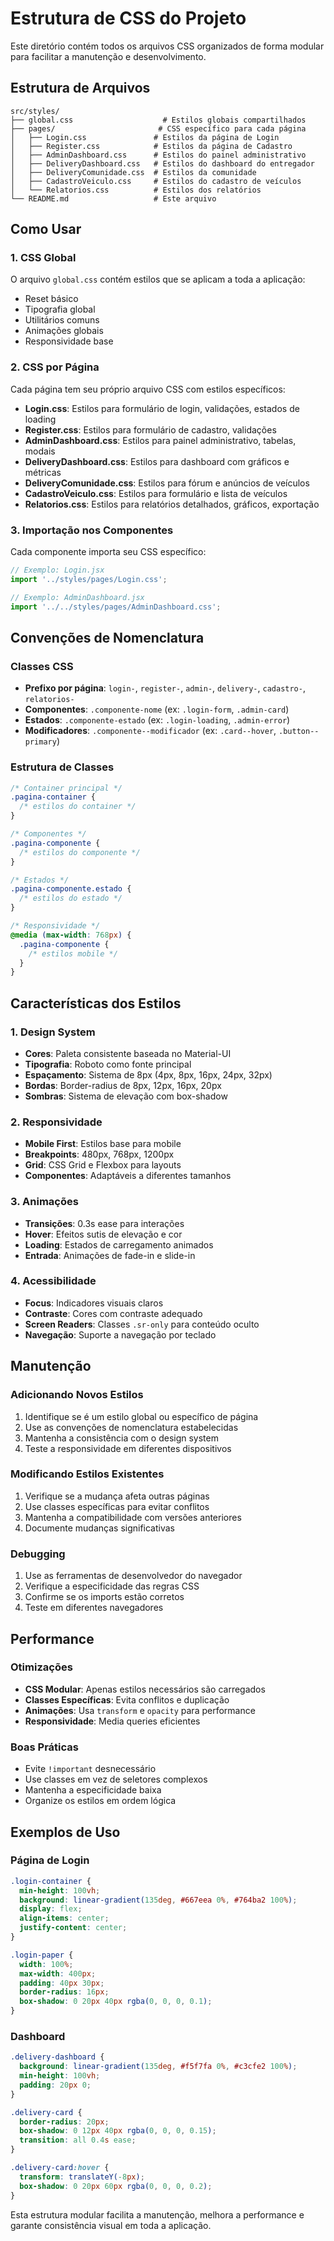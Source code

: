# Estrutura de CSS do Projeto

Este diretório contém todos os arquivos CSS organizados de forma modular para facilitar a manutenção e desenvolvimento.

## Estrutura de Arquivos

```
src/styles/
├── global.css                    # Estilos globais compartilhados
├── pages/                       # CSS específico para cada página
│   ├── Login.css               # Estilos da página de Login
│   ├── Register.css            # Estilos da página de Cadastro
│   ├── AdminDashboard.css      # Estilos do painel administrativo
│   ├── DeliveryDashboard.css   # Estilos do dashboard do entregador
│   ├── DeliveryComunidade.css  # Estilos da comunidade
│   ├── CadastroVeiculo.css     # Estilos do cadastro de veículos
│   └── Relatorios.css          # Estilos dos relatórios
└── README.md                   # Este arquivo
```

## Como Usar

### 1. CSS Global
O arquivo `global.css` contém estilos que se aplicam a toda a aplicação:
- Reset básico
- Tipografia global
- Utilitários comuns
- Animações globais
- Responsividade base

### 2. CSS por Página
Cada página tem seu próprio arquivo CSS com estilos específicos:
- **Login.css**: Estilos para formulário de login, validações, estados de loading
- **Register.css**: Estilos para formulário de cadastro, validações
- **AdminDashboard.css**: Estilos para painel administrativo, tabelas, modais
- **DeliveryDashboard.css**: Estilos para dashboard com gráficos e métricas
- **DeliveryComunidade.css**: Estilos para fórum e anúncios de veículos
- **CadastroVeiculo.css**: Estilos para formulário e lista de veículos
- **Relatorios.css**: Estilos para relatórios detalhados, gráficos, exportação

### 3. Importação nos Componentes
Cada componente importa seu CSS específico:

```jsx
// Exemplo: Login.jsx
import '../styles/pages/Login.css';

// Exemplo: AdminDashboard.jsx
import '../../styles/pages/AdminDashboard.css';
```

## Convenções de Nomenclatura

### Classes CSS
- **Prefixo por página**: `login-`, `register-`, `admin-`, `delivery-`, `cadastro-`, `relatorios-`
- **Componentes**: `.componente-nome` (ex: `.login-form`, `.admin-card`)
- **Estados**: `.componente-estado` (ex: `.login-loading`, `.admin-error`)
- **Modificadores**: `.componente--modificador` (ex: `.card--hover`, `.button--primary`)

### Estrutura de Classes
```css
/* Container principal */
.pagina-container {
  /* estilos do container */
}

/* Componentes */
.pagina-componente {
  /* estilos do componente */
}

/* Estados */
.pagina-componente.estado {
  /* estilos do estado */
}

/* Responsividade */
@media (max-width: 768px) {
  .pagina-componente {
    /* estilos mobile */
  }
}
```

## Características dos Estilos

### 1. Design System
- **Cores**: Paleta consistente baseada no Material-UI
- **Tipografia**: Roboto como fonte principal
- **Espaçamento**: Sistema de 8px (4px, 8px, 16px, 24px, 32px)
- **Bordas**: Border-radius de 8px, 12px, 16px, 20px
- **Sombras**: Sistema de elevação com box-shadow

### 2. Responsividade
- **Mobile First**: Estilos base para mobile
- **Breakpoints**: 480px, 768px, 1200px
- **Grid**: CSS Grid e Flexbox para layouts
- **Componentes**: Adaptáveis a diferentes tamanhos

### 3. Animações
- **Transições**: 0.3s ease para interações
- **Hover**: Efeitos sutis de elevação e cor
- **Loading**: Estados de carregamento animados
- **Entrada**: Animações de fade-in e slide-in

### 4. Acessibilidade
- **Focus**: Indicadores visuais claros
- **Contraste**: Cores com contraste adequado
- **Screen Readers**: Classes `.sr-only` para conteúdo oculto
- **Navegação**: Suporte a navegação por teclado

## Manutenção

### Adicionando Novos Estilos
1. Identifique se é um estilo global ou específico de página
2. Use as convenções de nomenclatura estabelecidas
3. Mantenha a consistência com o design system
4. Teste a responsividade em diferentes dispositivos

### Modificando Estilos Existentes
1. Verifique se a mudança afeta outras páginas
2. Use classes específicas para evitar conflitos
3. Mantenha a compatibilidade com versões anteriores
4. Documente mudanças significativas

### Debugging
1. Use as ferramentas de desenvolvedor do navegador
2. Verifique a especificidade das regras CSS
3. Confirme se os imports estão corretos
4. Teste em diferentes navegadores

## Performance

### Otimizações
- **CSS Modular**: Apenas estilos necessários são carregados
- **Classes Específicas**: Evita conflitos e duplicação
- **Animações**: Usa `transform` e `opacity` para performance
- **Responsividade**: Media queries eficientes

### Boas Práticas
- Evite `!important` desnecessário
- Use classes em vez de seletores complexos
- Mantenha a especificidade baixa
- Organize os estilos em ordem lógica

## Exemplos de Uso

### Página de Login
```css
.login-container {
  min-height: 100vh;
  background: linear-gradient(135deg, #667eea 0%, #764ba2 100%);
  display: flex;
  align-items: center;
  justify-content: center;
}

.login-paper {
  width: 100%;
  max-width: 400px;
  padding: 40px 30px;
  border-radius: 16px;
  box-shadow: 0 20px 40px rgba(0, 0, 0, 0.1);
}
```

### Dashboard
```css
.delivery-dashboard {
  background: linear-gradient(135deg, #f5f7fa 0%, #c3cfe2 100%);
  min-height: 100vh;
  padding: 20px 0;
}

.delivery-card {
  border-radius: 20px;
  box-shadow: 0 12px 40px rgba(0, 0, 0, 0.15);
  transition: all 0.4s ease;
}

.delivery-card:hover {
  transform: translateY(-8px);
  box-shadow: 0 20px 60px rgba(0, 0, 0, 0.2);
}
```

Esta estrutura modular facilita a manutenção, melhora a performance e garante consistência visual em toda a aplicação.


















